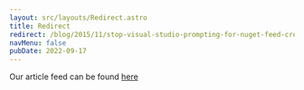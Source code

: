 ```yaml
---
layout: src/layouts/Redirect.astro
title: Redirect
redirect: /blog/2015/11/stop-visual-studio-prompting-for-nuget-feed-credentials/
navMenu: false
pubDate: 2022-09-17
---
```

<div>
Our article feed can be found <a href="/blog/2015/11/stop-visual-studio-prompting-for-nuget-feed-credentials/">here</a>
</div>
